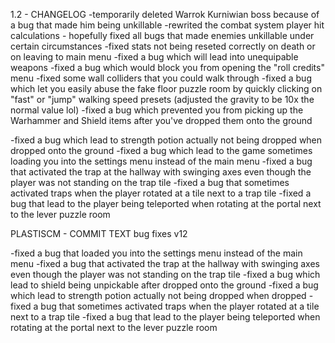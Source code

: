 1.2 - CHANGELOG
-temporarily deleted Warrok Kurniwian boss because of a bug that made him being unkillable
-rewrited the combat system player hit calculations - hopefully fixed all bugs that made enemies unkillable under certain circumstances
-fixed stats not being reseted correctly on death or on leaving to main menu 
-fixed a bug which will lead into unequipable weapons
-fixed a bug which would block you from opening the "roll credits" menu
-fixed some wall colliders that you could walk through
-fixed a bug which let you easily abuse the fake floor puzzle room by quickly clicking on "fast" or "jump" walking speed presets (adjusted the gravity to be 10x the normal value lol)
-fixed a bug which prevented you from picking up the Warhammer and Shield items after you've dropped them onto the ground

-fixed a bug which lead to strength potion actually not being dropped when dropped onto the ground
-fixed a bug which lead to the game sometimes loading you into the settings menu instead of the main menu 
-fixed a bug that activated the trap at the hallway with swinging axes even though the player was not standing on the trap tile 
-fixed a bug that sometimes activated traps when the player rotated at a tile next to  a trap tile
-fixed a bug that lead to the player being teleported when rotating at the portal next to the lever puzzle room










PLASTISCM - COMMIT TEXT
bug fixes v12

-fixed a bug that loaded you into the settings menu instead of the main menu 
-fixed a bug that activated the trap at the hallway with swinging axes even though the player was not standing on the trap tile 
-fixed a bug which lead to shield being unpickable after dropped onto the ground
-fixed a bug which lead to strength potion actually not being dropped when dropped
-fixed a bug that sometimes activated traps when the player rotated at a tile next to  a trap tile
-fixed a bug that lead to the player being teleported when rotating at the portal next to the lever puzzle room
 
